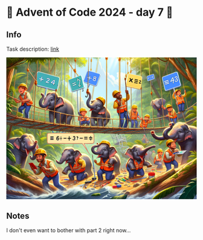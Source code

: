 # 🎄 Advent of Code 2024 - day 7 🎄

## Info

Task description: [link](https://adventofcode.com/2024/day/7)

![](./elephant.png)

## Notes

I don't even want to bother with part 2 right now...